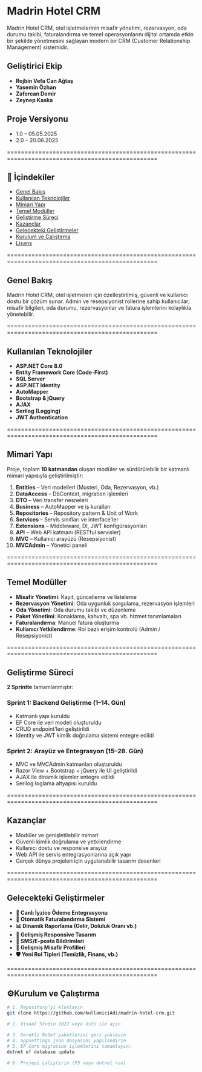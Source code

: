 # Madrin Hotel CRM

Madrin Hotel CRM, otel işletmelerinin misafir yönetimi, rezervasyon, oda durumu takibi, faturalandırma ve temel operasyonlarını dijital ortamda etkin bir şekilde yönetmesini sağlayan modern bir CRM (Customer Relationship Management) sistemidir.

## Geliştirici Ekip

- **Rojbin Vefa Can Ağtaş**
- **Yasemin Özhan**
- **Zafercan Demir**
- **Zeynep Kaska**

## Proje Versiyonu

- 1.0 – 05.05.2025
- 2.0 – 20.06.2025

=================================================================================================

## 📖 İçindekiler

- [Genel Bakış](#genel-bakış)
- [Kullanılan Teknolojiler](#kullanılan-teknolojiler)
- [Mimari Yapı](#mimari-yapı)
- [Temel Modüller](#temel-modüller)
- [Geliştirme Süreci](#geliştirme-süreci)
- [Kazançlar](#kazançlar)
- [Gelecekteki Geliştirmeler](#gelecekteki-geliştirmeler)
- [Kurulum ve Çalıştırma](#kurulum-ve-çalıştırma)
- [Lisans](#lisans)

=================================================================================================

## Genel Bakış

Madrin Hotel CRM, otel işletmeleri için özelleştirilmiş, güvenli ve kullanıcı dostu bir çözüm sunar. Admin ve resepsiyonist rollerine sahip kullanıcılar; misafir bilgileri, oda durumu, rezervasyonlar ve fatura işlemlerini kolaylıkla yönetebilir.

=================================================================================================

## Kullanılan Teknolojiler

- **ASP.NET Core 8.0**
- **Entity Framework Core (Code-First)**
- **SQL Server**
- **ASP.NET Identity**
- **AutoMapper**
- **Bootstrap & jQuery**
- **AJAX**
- **Serilog (Logging)**
- **JWT Authentication**

=================================================================================================

## Mimari Yapı

Proje, toplam **10 katmandan** oluşan modüler ve sürdürülebilir bir katmanlı mimari yapısıyla geliştirilmiştir:

1. **Entities** – Veri modelleri (Musteri, Oda, Rezervasyon, vb.)
2. **DataAccess** – DbContext, migration işlemleri
3. **DTO** – Veri transfer nesneleri
4. **Business** – AutoMapper ve iş kuralları
5. **Repositories** – Repository pattern & Unit of Work
6. **Services** – Servis sınıfları ve interface'ler
7. **Extensions** – Middleware, DI, JWT konfigürasyonları
8. **API** – Web API katmanı (RESTful servisler)
9. **MVC** – Kullanıcı arayüzü (Resepsiyonist)
10. **MVCAdmin** – Yönetici paneli

=================================================================================================

## Temel Modüller

- **Misafir Yönetimi**: Kayıt, güncelleme ve listeleme
- **Rezervasyon Yönetimi**: Oda uygunluk sorgulama, rezervasyon işlemleri
- **Oda Yönetimi**: Oda durumu takibi ve düzenleme
- **Paket Yönetimi**: Konaklama, kahvaltı, spa vb. hizmet tanımlamaları
- **Faturalandırma**: Manuel fatura oluşturma
- **Kullanıcı Yetkilendirme**: Rol bazlı erişim kontrolü (Admin / Resepsiyonist)

=================================================================================================

## Geliştirme Süreci

**2 Sprintte** tamamlanmıştır:

### Sprint 1: Backend Geliştirme (1–14. Gün)

- Katmanlı yapı kuruldu
- EF Core ile veri modeli oluşturuldu
- CRUD endpoint'leri geliştirildi
- Identity ve JWT kimlik doğrulama sistemi entegre edildi

### Sprint 2: Arayüz ve Entegrasyon (15–28. Gün)

- MVC ve MVCAdmin katmanları oluşturuldu
- Razor View + Bootstrap + jQuery ile UI geliştirildi
- AJAX ile dinamik işlemler entegre edildi
- Serilog loglama altyapısı kuruldu

=================================================================================================

## Kazançlar

- Modüler ve genişletilebilir mimari
- Güvenli kimlik doğrulama ve yetkilendirme
- Kullanıcı dostu ve responsive arayüz
- Web API ile servis entegrasyonlarına açık yapı
- Gerçek dünya projeleri için uygulanabilir tasarım desenleri

=================================================================================================

## Gelecekteki Geliştirmeler

- **🔐 Canlı İyzico Ödeme Entegrasyonu**
- **🧾 Otomatik Faturalandırma Sistemi**
- **📊 Dinamik Raporlama (Gelir, Doluluk Oranı vb.)**
- **📱 Gelişmiş Responsive Tasarım**
- **📨 SMS/E-posta Bildirimleri**
- **👤 Gelişmiş Misafir Profilleri**
- **🛡 Yeni Rol Tipleri (Temizlik, Finans, vb.)**

=================================================================================================

## ⚙Kurulum ve Çalıştırma

```bash
# 1. Repository'yi klonlayın
git clone https://github.com/kullaniciAdi/madrin-hotel-crm.git

# 2. Visual Studio 2022 veya üstü ile açın

# 3. Gerekli NuGet paketlerini geri yükleyin
# 4. appsettings.json dosyasını yapılandırın
# 5. EF Core migration işlemlerini tamamlayın:
dotnet ef database update

# 6. Projeyi çalıştırın (F5 veya dotnet run)
